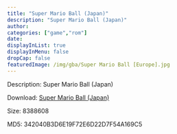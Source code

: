 ```yaml
---
title: "Super Mario Ball (Japan)"
description: "Super Mario Ball (Japan)"
author: 
categories: ["game","rom"]
date: 
displayInList: true
displayInMenu: false
dropCap: false
featuredImage: /img/gba/Super Mario Ball [Europe].jpg
---
```


Description: Super Mario Ball (Japan)

Download: <a style="text-decoration:underline;" href="https://mega.nz/#!SLQCHSYR!2KBSMmNLQBQ8nEt8L2lcZMpsKySLUlW_m-K9GU0gM94" target = "_blank" rel = "nofollow" > Super Mario Ball (Japan)</a>

Size: 8388608

MD5: 342040B3D6E19F72E6D22D7F54A169C5


